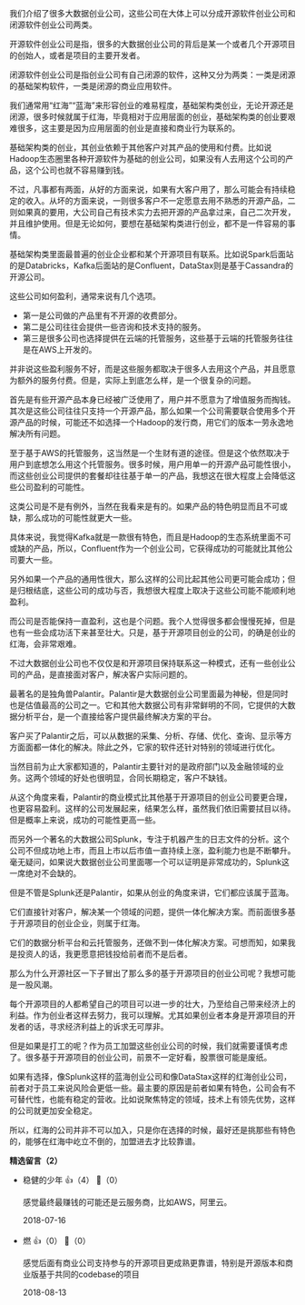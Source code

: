我们介绍了很多大数据创业公司，这些公司在大体上可以分成开源软件创业公司和闭源软件创业公司两类。

开源软件创业公司是指，很多的大数据创业公司的背后是某一个或者几个开源项目的创始人，或者是项目的主要开发者。

闭源软件创业公司是指创业公司有自己闭源的软件，这种又分为两类：一类是闭源的基础架构软件，一类是闭源的商业应用软件。

我们通常用“红海”“蓝海”来形容创业的难易程度，基础架构类创业，无论开源还是闭源，很多时候就属于红海，毕竟相对于应用层面的创业，基础架构类的创业要艰难很多，这主要是因为应用层面的创业是直接和商业行为联系的。

基础架构类的创业，其创业依赖于其他客户对其产品的使用和付费。比如说Hadoop生态圈里各种开源软件为基础的创业公司，如果没有人去用这个公司的产品，这个公司也就不容易赚到钱。

不过，凡事都有两面，从好的方面来说，如果有大客户用了，那么可能会有持续稳定的收入。从坏的方面来说，一则很多客户不一定愿意去用不熟悉的开源产品，二则如果真的要用，大公司自己有技术实力去把开源的产品拿过来，自己二次开发，并且维护使用。但是无论如何，要想在基础架构类进行创业，都不是一件容易的事情。

基础架构类里面最普遍的创业企业都和某个开源项目有联系。比如说Spark后面站的是Databricks，Kafka后面站的是Confluent，DataStax则是基于Cassandra的开源公司。

这些公司如何盈利，通常来说有几个选项。

- 第一是公司做的产品里有不开源的收费部分。
- 第二是公司往往会提供一些咨询和技术支持的服务。
- 第三是很多公司也选择提供在云端的托管服务，这些基于云端的托管服务往往是在AWS上开发的。

并非说这些盈利服务不好，而是这些服务都取决于很多人去用这个产品，并且愿意为额外的服务付费。但是，实际上到底怎么样，是一个很复杂的问题。

首先是有些开源产品本身已经被广泛使用了，用户并不愿意为了增值服务而掏钱。其次是这些公司往往只支持一个开源产品，那么如果一个公司需要联合使用多个开源产品的时候，可能还不如选择一个Hadoop的发行商，用它们的版本一劳永逸地解决所有问题。

至于基于AWS的托管服务，这当然是一个生财有道的途径。但是这个依然取决于用户到底想怎么用这个托管服务。很多时候，用户用单一的开源产品可能性很小，而这些创业公司提供的套餐却往往基于单一的产品，我想这在很大程度上会降低这些公司盈利的可能性。

这类公司是不是有例外，当然在我看来是有的。如果产品的特色明显而且不可或缺，那么成功的可能性就更大一些。

具体来说，我觉得Kafka就是一款很有特色，而且是Hadoop的生态系统里面不可或缺的产品，所以，Confluent作为一个创业公司，它获得成功的可能就比其他公司要大一些。

另外如果一个产品的通用性很大，那么这样的公司比起其他公司更可能会成功；但是归根结底，这些公司的成功与否，我想很大程度上取决于这些公司能不能顺利地盈利。

而公司是否能保持一直盈利，这也是个问题。我个人觉得很多都会慢慢死掉，但是也有一些会成功活下来甚至壮大。只是，基于开源项目创业的公司，的确是创业的红海，会非常艰难。

不过大数据创业公司也不仅仅是和开源项目保持联系这一种模式，还有一些创业公司的产品，是直接面对客户，解决客户实际问题的。

最著名的是独角兽Palantir。Palantir是大数据创业公司里面最为神秘，但是同时也是估值最高的公司之一。它和其他大数据公司有非常鲜明的不同，它提供的大数据分析平台，是一个直接给客户提供最终解决方案的平台。

客户买了Palantir之后，可以从数据的采集、分析、存储、优化、查询、显示等方方面面都一体化的解决。除此之外，它家的软件还针对特别的领域进行优化。

当然目前为止大家都知道的，Palantir主要针对的是政府部门以及金融领域的业务。这两个领域的好处也很明显，合同长期稳定，客户不缺钱。

从这个角度来看，Palantir的商业模式比其他基于开源项目的创业公司要更合理，也更容易盈利。这样的公司发展起来，结果怎么样，虽然我们依旧需要拭目以待。但是概率上来说，成功的可能性更高一些。

而另外一个著名的大数据公司Splunk，专注于机器产生的日志文件的分析。这个公司不但成功地上市，而且上市以后市值一直持续上涨，盈利能力也是不断攀升。毫无疑问，如果说大数据创业公司里面哪一个可以证明是非常成功的，Splunk这一席绝对不会缺的。

但是不管是Splunk还是Palantir，如果从创业的角度来讲，它们都应该属于蓝海。

它们直接针对客户，解决某一个领域的问题，提供一体化解决方案。而前面很多基于开源项目的创业企业，则属于红海。

它们的数据分析平台和云托管服务，还做不到一体化解决方案。可想而知，如果我是投资人的话，我更愿意把钱投给前者而不是后者。

那么为什么开源社区一下子冒出了那么多的基于开源项目的创业公司呢？我想可能是一股风潮。

每个开源项目的人都希望自己的项目可以进一步的壮大，乃至给自己带来经济上的利益。作为创业者这样去努力，我可以理解。尤其如果创业者本身是开源项目的开发者的话，寻求经济利益上的诉求无可厚非。

但是如果是打工的呢？作为员工加盟这些创业公司的时候，我们就需要谨慎考虑了。很多基于开源项目的创业公司，前景不一定好看，股票很可能是废纸。

如果有选择，像Splunk这样的蓝海创业公司和像DataStax这样的红海创业公司，前者对于员工来说风险会更低一些。最主要的原因是前者如果有特色，公司会有不可替代性，也能有稳定的营收。比如说聚焦特定的领域，技术上有领先优势，这样的公司就更加安全稳定。

所以，红海的公司并非不可以加入，只是你在选择的时候，最好还是挑那些有特色的，能够在红海中屹立不倒的，加盟进去才比较靠谱。
<div><strong>精选留言（2）</strong></div><ul>
<li><span>稳健的少年</span> 👍（4） 💬（0）<p>感觉最终最赚钱的可能还是云服务商，比如AWS，阿里云。</p>2018-07-16</li><br/><li><span>燃</span> 👍（0） 💬（0）<p>感觉后面有商业公司支持参与的开源项目更成熟更靠谱，特别是开源版本和商业版基于共同的codebase的项目</p>2018-08-13</li><br/>
</ul>